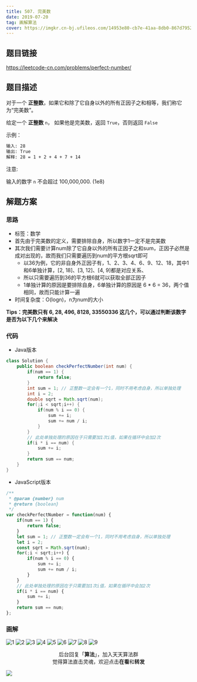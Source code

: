 ```yaml
---
title: 507. 完美数
date: 2019-07-20
tag: 画解算法
cover: https://imgkr.cn-bj.ufileos.com/14953e80-cb7e-41aa-8db0-867d795298ec.png
---
```


## 题目链接

https://leetcode-cn.com/problems/perfect-number/

## 题目描述

对于一个 **正整数**，如果它和除了它自身以外的所有正因子之和相等，我们称它为“完美数”。

给定一个 **正整数** `n`， 如果他是完美数，返回 `True`，否则返回 `False`

示例：

```bash
输入: 28
输出: True
解释: 28 = 1 + 2 + 4 + 7 + 14
```

注意:

输入的数字 `n` 不会超过 100,000,000. (1e8)


## 解题方案

### 思路

- 标签：数学
- 首先由于完美数的定义，需要排除自身，所以数字1一定不是完美数
- 其次我们需要计算num除了它自身以外的所有正因子之和sum，正因子必然是成对出现的，故而我们只需要遍历到num的平方根sqrt即可
  - 以36为例，它的非自身外正因子有，1、2、3、4、6、9、12、18，其中1和6单独计算，[2, 18]、[3, 12]、[4, 9]都是对应关系、
  - 所以只需要遍历到36的平方根6就可以获取全部正因子
  - 1单独计算的原因是要排除自身，6单独计算的原因是 6 * 6 = 36，两个值相同，故而只能计算一遍
- 时间复杂度：O(logn)，n为num的大小

**Tips：完美数只有 6, 28, 496, 8128, 33550336 这几个，可以通过判断该数字是否为以下几个来解决**

### 代码

- Java版本

```Java
class Solution {
    public boolean checkPerfectNumber(int num) {
        if(num == 1) {
            return false;
        }
        int sum = 1; // 正整数一定会有一个1，同时不用考虑自身，所以单独处理
        int i = 2;
        double sqrt = Math.sqrt(num);
        for(;i < sqrt;i++) {
            if(num % i == 0) {
                sum += i;
                sum += num / i;
            }
        }
        // 此处单独处理的原因在于只需要加1次i值，如果在循环中会加2次
        if(i * i == num) {
            sum += i;
        }
        return sum == num;
    }
}
```

- JavaScript版本

```JavaScript
/**
 * @param {number} num
 * @return {boolean}
 */
var checkPerfectNumber = function(num) {
    if(num == 1) {
        return false;
    }
    let sum = 1; // 正整数一定会有一个1，同时不用考虑自身，所以单独处理
    let i = 2;
    const sqrt = Math.sqrt(num);
    for(;i < sqrt;i++) {
        if(num % i == 0) {
            sum += i;
            sum += num / i;
        }
    }
    // 此处单独处理的原因在于只需要加1次i值，如果在循环中会加2次
    if(i * i == num) {
        sum += i;
    }
    return sum == num;
};
```


### 画解

![1](https://imgkr.cn-bj.ufileos.com/2c94f62b-344e-46e8-b800-767ac30a6a71.png)
![2](https://imgkr.cn-bj.ufileos.com/d3caa3b5-9fc8-40c8-ae93-0623de3ba152.png)
![3](https://imgkr.cn-bj.ufileos.com/255ae8a5-6752-460b-991f-a8b9fb8deeb8.png)
![4](https://imgkr.cn-bj.ufileos.com/8dd5072e-c2f8-483d-9a1a-16ca707d8372.png)
![5](https://imgkr.cn-bj.ufileos.com/4115e5c5-b7c0-448d-a9a0-9e4b5be05f9c.png)
![6](https://imgkr.cn-bj.ufileos.com/465fdaee-e1f7-4858-b4f1-773a479f3ac5.png)
![7](https://imgkr.cn-bj.ufileos.com/5935d05a-0e44-4a2b-bc0a-142327d45fcd.png)
![8](https://imgkr.cn-bj.ufileos.com/295d27a6-6989-4bcb-a737-f2342a6eb2af.png)
![9](https://imgkr.cn-bj.ufileos.com/14953e80-cb7e-41aa-8db0-867d795298ec.png)


<span style="display:block;text-align:center;">后台回复「<strong>算法</strong>」，加入天天算法群</span>
<span style="display:block;text-align:center;">觉得算法直击灵魂，欢迎点击<strong>在看</strong>和<strong>转发</strong></span>

![](https://imgkr.cn-bj.ufileos.com/f3e6917b-991c-4ef5-a29a-bb5d9af1273a.gif)